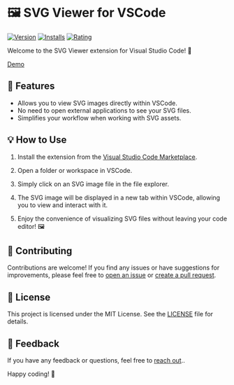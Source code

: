 # 🖼️ SVG Viewer for VSCode

[![Version](https://vsmarketplacebadge.apphb.com/version/YOUR_EXTENSION_ID.svg)](https://marketplace.visualstudio.com/items?itemName=YOUR_EXTENSION_ID)
[![Installs](https://vsmarketplacebadge.apphb.com/installs/YOUR_EXTENSION_ID.svg)](https://marketplace.visualstudio.com/items?itemName=YOUR_EXTENSION_ID)
[![Rating](https://vsmarketplacebadge.apphb.com/rating/YOUR_EXTENSION_ID.svg)](https://marketplace.visualstudio.com/items?itemName=YOUR_EXTENSION_ID)

Welcome to the SVG Viewer extension for Visual Studio Code! 🎉

[Demo](https://github.com/Dheovani/SVG-Visualizer/assets/79609196/e9ab75df-c48c-4a6c-a125-5952a0e16e68)

## 🚀 Features

- Allows you to view SVG images directly within VSCode.
- No need to open external applications to see your SVG files.
- Simplifies your workflow when working with SVG assets.

## 💡 How to Use

1. Install the extension from the [Visual Studio Code Marketplace](https://marketplace.visualstudio.com/items?itemName=YOUR_EXTENSION_ID).

2. Open a folder or workspace in VSCode.

3. Simply click on an SVG image file in the file explorer.

4. The SVG image will be displayed in a new tab within VSCode, allowing you to view and interact with it.

5. Enjoy the convenience of visualizing SVG files without leaving your code editor! 🖼️

## 🤝 Contributing

Contributions are welcome! If you find any issues or have suggestions for improvements, please feel free to [open an issue](https://github.com/Dheovani/SVG-Visualizer/issues) or [create a pull request](https://github.com/Dheovani/SVG-Visualizer/pulls).

## 📝 License

This project is licensed under the MIT License. See the [LICENSE](LICENSE) file for details.

## 📢 Feedback

If you have any feedback or questions, feel free to [reach out](mailto:dheovani_xavier@outlook.com)..

Happy coding! 🚀
